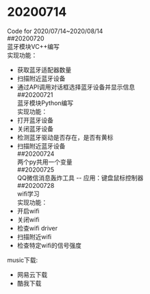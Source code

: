 # 20200714  
Code for 2020/07/14~2020/08/14  
##20200720  
蓝牙模块VC++编写  
实现功能：  
* 获取蓝牙适配器数量
* 扫描附近蓝牙设备
* 通过API调用对话框选择蓝牙设备并显示信息  
##20200721  
蓝牙模块Python编写  
实现功能：  
* 打开蓝牙设备
* 关闭蓝牙设备
* 检测蓝牙驱动是否存在，是否有黄标
* 扫描附近蓝牙设备  
##20200724  
两个py共用一个变量  
##20200725  
QQ微信消息轰炸工具 -- 应用：键盘鼠标控制器  
##20200728  
wifi学习  
实现功能：  
* 开启wifi
* 关闭wifi
* 检查wifi driver
* 扫描附近wifi
* 检查特定wifi的信号强度  

music下载:  
* 网易云下载
* 酷我下载
